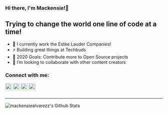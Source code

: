 ### Hi there, I'm Mackensie!👋

## Trying to change the world one line of code at a time!
- 🔭 I currently work the Estèe Lauder Companies!
- ⚡  Building great things at Techbuds
- 🥅 2020 Goals: Contribute more to Open Source projects
- 👯 I’m looking to collaborate with other content creators

### Connect with me:

[<img align="left" alt="codeSTACKr | YouTube" width="22px" src="https://cdn.jsdelivr.net/npm/simple-icons@v3/icons/youtube.svg" />][youtube]
[<img align="left" alt="codeSTACKr | Twitter" width="22px" src="https://cdn.jsdelivr.net/npm/simple-icons@v3/icons/twitter.svg" />][twitter]
[<img align="left" alt="codeSTACKr | LinkedIn" width="22px" src="https://cdn.jsdelivr.net/npm/simple-icons@v3/icons/linkedin.svg" />][linkedin]
[<img align="left" alt="codeSTACKr | Instagram" width="22px" src="https://cdn.jsdelivr.net/npm/simple-icons@v3/icons/instagram.svg" />][instagram]

<br />
<br />



---

<img align="left" alt="mackensiealvarezz's Github Stats" src="https://github-readme-stats.vercel.app/api?username=mackensiealvarezz&show_icons=true&hide_border=true" />

[twitter]: https://twitter.com/greymattermack
[youtube]: https://youtube.com/channel/UCz1dtX42YFcHvxkIlYJq82A
[instagram]: https://instagram.com/mackensiealvarezz
[linkedin]: https://linkedin.com/in/mackensiealvarez
